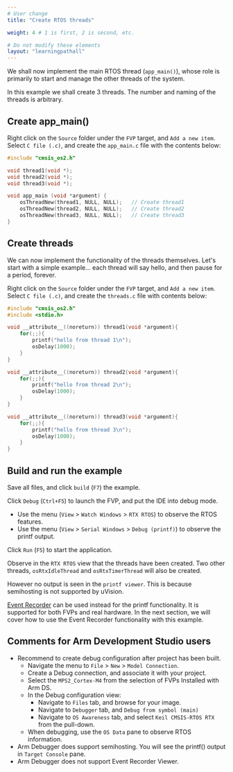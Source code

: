 ```yaml
---
# User change
title: "Create RTOS threads"

weight: 4 # 1 is first, 2 is second, etc.

# Do not modify these elements
layout: "learningpathall"
---
```

We shall now implement the main RTOS thread (`app_main()`), whose role is primarily to start and manage the other threads of the system.

In this example we shall create 3 threads. The number and naming of the threads is arbitrary.

## Create app_main()

Right click on the `Source` folder under the `FVP` target, and `Add a new item`. Select `C file (.c)`, and create the `app_main.c` file with the contents below:

```C
#include "cmsis_os2.h"

void thread1(void *);
void thread2(void *);
void thread3(void *);

void app_main (void *argument) {
	osThreadNew(thread1, NULL, NULL);	// Create thread1
	osThreadNew(thread2, NULL, NULL);	// Create thread2
	osThreadNew(thread3, NULL, NULL);	// Create thread3
}
```
## Create threads

We can now implement the functionality of the threads themselves. Let's start with a simple example... each thread will say hello, and then pause for a period, forever.

Right click on the `Source` folder under the `FVP` target, and `Add a new item`. Select `C file (.c)`, and create the `threads.c` file with contents below:
```C
#include "cmsis_os2.h"
#include <stdio.h>

void __attribute__((noreturn)) thread1(void *argument){
	for(;;){
		printf("hello from thread 1\n");
		osDelay(1000);
	}
}

void __attribute__((noreturn)) thread2(void *argument){
	for(;;){
		printf("hello from thread 2\n");
		osDelay(1000);
	}
}

void __attribute__((noreturn)) thread3(void *argument){
	for(;;){
		printf("hello from thread 3\n");
		osDelay(1000);
	}
}
```
## Build and run the example

Save all files, and click `build` (`F7`) the example.

Click `Debug` (`Ctrl+F5`) to launch the FVP, and put the IDE into debug mode.
* Use the menu (`View` > `Watch Windows` > `RTX RTOS`) to observe the RTOS features.
* Use the menu (`View` > `Serial Windows` > `Debug (printf)`) to observe the printf output.

Click `Run` (`F5`) to start the application.

Observe in the `RTX RTOS` view that the threads have been created. Two other threads, `osRtxIdleThread` and `osRtxTimerThread` will also be created.

However no output is seen in the `printf viewer`. This is because semihosting is not supported by uVision.

[Event Recorder](https://www.keil.com/pack/doc/compiler/EventRecorder/html/index.html) can be used instead for the printf functionality. It is supported for both FVPs and real hardware. In the next section, we will cover how to use the Event Recorder functionality with this example.

## Comments for Arm Development Studio users
* Recommend to create debug configuration after project has been built.
  * Navigate the menu to `File` > `New` > `Model Connection`.
  * Create a Debug connection, and associate it with your project.
  * Select the `MPS2_Cortex-M4` from the selection of FVPs Installed with Arm DS.
  * In the Debug configuration view:
    * Navigate to `Files` tab, and browse for your image.
	* Navigate to `Debugger` tab, and `Debug from symbol (main)`
	* Navigate to `OS Awareness` tab, and select `Keil CMSIS-RTOS RTX` from the pull-down.
  * When debugging, use the `OS Data` pane to observe RTOS information.
* Arm Debugger does support semihosting. You will see the printf() output in `Target Console` pane.
* Arm Debugger does not support Event Recorder Viewer.
